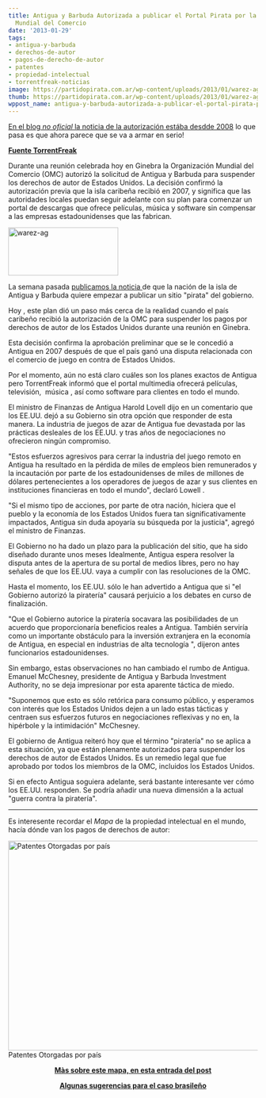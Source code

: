 ```yaml
---
title: Antigua y Barbuda Autorizada a publicar el Portal Pirata por la Organización
  Mundial del Comercio
date: '2013-01-29'
tags:
- antigua-y-barbuda
- derechos-de-autor
- pagos-de-derecho-de-autor
- patentes
- propiedad-intelectual
- torrentfreak-noticias
image: https://partidopirata.com.ar/wp-content/uploads/2013/01/warez-ag.jpg
thumb: https://partidopirata.com.ar/wp-content/uploads/2013/01/warez-ag-150x97.jpg
wppost_name: antigua-y-barbuda-autorizada-a-publicar-el-portal-pirata-por-la-organizacion-mundial-del-comercio
---
```


<a href="http://partido-pirata.blogspot.com/2008/01/todos-somos-antiguos-y-barbudos.html" target="_blank">En el blog <i>no oficial</i> la noticia de la autorización estába desdde 2008</a> lo que pasa es que ahora parece que se va a armar en serio!

<strong><a href="http://torrentfreak.com/antiguas-legal-pirate-site-authorized-by-the-world-trade-organization-130128/" target="_blank">Fuente TorrentFreak</a></strong>

Durante una reunión celebrada hoy en Ginebra la Organización Mundial del Comercio (OMC) autorizó la solicitud de Antigua y Barbuda para suspender los derechos de autor de Estados Unidos. La decisión confirmó la autorización previa que la isla caribeña recibió en 2007, y significa que las autoridades locales puedan seguir adelante con su plan para comenzar un portal de descargas que ofrece películas, música y software sin compensar a las empresas estadounidenses que las fabrican.

<a href="https://partidopirata.com.ar/wp-content/uploads/2013/01/warez-ag.jpg"><img class="alignright size-full wp-image-8324" alt="warez-ag" src="https://partidopirata.com.ar/wp-content/uploads/2013/01/warez-ag.jpg" width="222" height="97" /></a>

La semana pasada <a href="http://torrentfreak.com/antigua-government-set-to-launch-pirate-website-to-punish-united-states-130124/">publicamos la noticia </a> de que la nación de la isla de Antigua y Barbuda quiere empezar a publicar un sitio "pirata" del gobierno.

Hoy , este plan dió un paso más cerca de la realidad cuando el país caribeño recibió la autorización de la OMC para suspender los pagos por derechos de autor de los Estados Unidos durante una reunión en Ginebra.

Esta decisión confirma la aprobación preliminar que se le concedió a Antigua en 2007 después de que el país ganó una disputa relacionada con el comercio de juego en contra de Estados Unidos.

Por el momento, aún no está claro cuáles son los planes exactos de Antigua pero TorrentFreak informó que el portal multimedia ofrecerá películas, televisión,  música , así como software para clientes en todo el mundo.

El ministro de Finanzas de Antigua Harold Lovell dijo en un comentario que los EE.UU. dejó a su Gobierno sin otra opción que responder de esta manera. La industria de juegos de azar de Antigua fue devastada por las prácticas desleales de los EE.UU. y tras años de negociaciones no ofrecieron ningún compromiso.

"Estos esfuerzos agresivos para cerrar la industria del juego remoto en Antigua ha resultado en la pérdida de miles de empleos bien remunerados y la incautación por parte de los estadounidenses de miles de millones de dólares pertenecientes a los operadores de juegos de azar y sus clientes en instituciones financieras en todo el mundo", declaró Lowell .

"Si el mismo tipo de acciones, por parte de otra nación, hiciera que el pueblo y la economía de los Estados Unidos fuera tan significativamente impactados, Antigua sin duda apoyaría su búsqueda por la justicia", agregó el ministro de Finanzas.

El Gobierno no ha dado un plazo para la publicación del sitio, que ha sido diseñado durante unos meses Idealmente, Antigua espera resolver la disputa antes de la apertura de su portal de medios libres, pero no hay señales de que los EE.UU. vaya a cumplir con las resoluciones de la OMC.

Hasta el momento, los EE.UU. sólo le han advertido a Antigua que si "el Gobierno autorizó la piratería" causará perjuicio a los debates en curso de finalización.

"Que el Gobierno autorice la piratería socavara las posibilidades de un acuerdo que proporcionaría beneficios reales a Antigua. También serviría como un importante obstáculo para la inversión extranjera en la economía de Antigua, en especial en industrias de alta tecnología ", dijeron antes funcionarios estadounidenses.

Sin embargo, estas observaciones no han cambiado el rumbo de Antigua. Emanuel McChesney, presidente de Antigua y Barbuda Investment Authority, no se deja impresionar por esta aparente táctica de miedo.

"Suponemos que esto es sólo retórica para consumo público, y esperamos con interés que los Estados Unidos dejen a un lado estas tácticas y centraen sus esfuerzos futuros en negociaciones reflexivas y no en, la hipérbole y la intimidación" McChesney.

El gobierno de Antigua reiteró hoy que el término "piratería" no se aplica a esta situación, ya que están plenamente autorizados para suspender los derechos de autor de Estados Unidos. Es un remedio legal que fue aprobado por todos los miembros de la OMC, incluidos los Estados Unidos.

Si en efecto Antigua soguiera adelante, será bastante interesante ver cómo los EE.UU. responden. Se podría añadir una nueva dimensión a la actual "guerra contra la piratería".

<hr />

Es interesente recordar el <i>Mapa</i> de la propiedad intelectual en el mundo, hacía dónde van los pagos de derechos de autor:

<a href="https://partidopirata.com.ar/wp-content/uploads/2012/05/167.png"><img class="size-full wp-image-4557" alt="Patentes Otorgadas por país" src="https://partidopirata.com.ar/wp-content/uploads/2012/05/167.png" width="860" height="423" /></a> Patentes Otorgadas por país

<p style="text-align: center;"><strong><a href="https://partidopirata.com.ar/4556/algunos-mapas-para-entender-de-que-hablamos-cuando-hablamos-de-derecho-de-autor-y-patentes">Màs sobre este mapa, en esta entrada del post</a></strong></p>
<p style="text-align: center;"><strong><a href="https://partidopirata.com.ar/8326/retaliacion-cruzada-del-algodon-algunas-sugerencias-para-el-gobierno-brasileno">Algunas sugerencias para el caso brasileño</a></strong></p>
